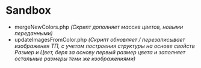 # Sandbox
- mergeNewColors.php *(Скрипт дополняет массив цветов, новыми переданными)*
- updateImagesFromColor.php *(Скрипт обновляет / перезаписывает изображения ТП, с учетом построения структуры на основе свойств Размер и Цвет, беря за основу первый размер цвета и заполняет остальные размеры теми же изображениями)*